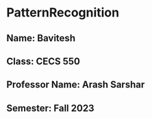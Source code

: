 # PatternRecognition
## Name: Bavitesh
## Class: CECS 550
## Professor Name: Arash Sarshar
## Semester: Fall 2023